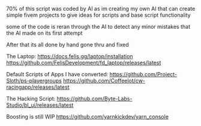 70% of this script was coded by AI as im creating my own AI that can create simple fivem projects to give ideas for scripts and base script functionality

some of the code is reran through the AI to detect any minor mistakes that the AI made on its first attempt

After that its all done by hand gone thru and fixed

The Laptop:
https://docs.felis.gg/laptop/installation
https://github.com/FelisDevelopment/fd_laptop/releases/latest

Default Scripts of Apps I have converted:
https://github.com/Project-Sloth/ps-playergroups
https://github.com/Coffeelot/cw-racingapp/releases/latest

The Hacking Script:
https://github.com/Byte-Labs-Studio/bl_ui/releases/latest

Boosting is still WIP
https://github.com/yarnkickdev/yarn_console
